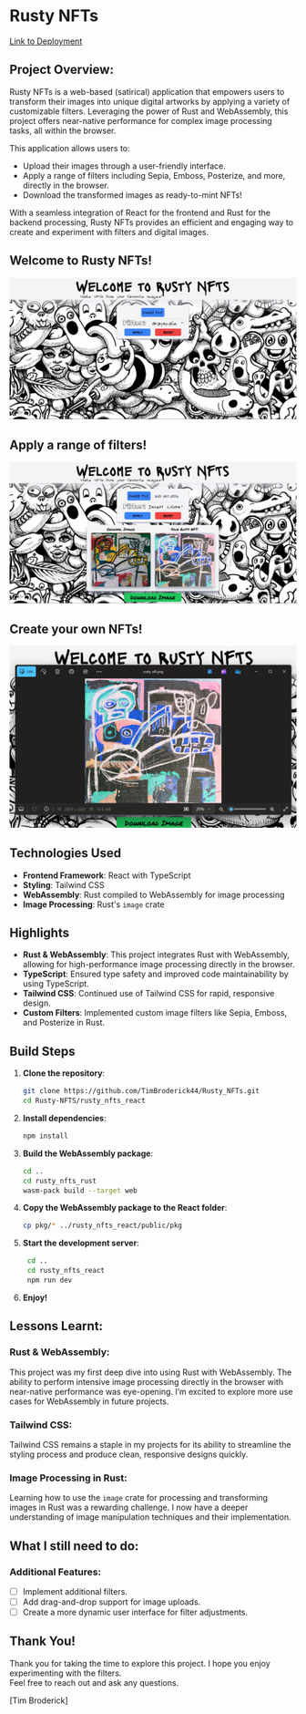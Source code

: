 # Rusty NFTs
[Link to Deployment](https://tim-broderick.com/RustyNFTs) 

## Project Overview:

Rusty NFTs is a web-based (satirical) application that empowers users to transform their images into unique digital artworks by applying a variety of customizable filters. Leveraging the power of Rust and WebAssembly, this project offers near-native performance for complex image processing tasks, all within the browser.

This application allows users to:

   - Upload their images through a user-friendly interface.
   - Apply a range of filters including Sepia, Emboss, Posterize, and more, directly in the browser.
   - Download the transformed images as ready-to-mint NFTs!

With a seamless integration of React for the frontend and Rust for the backend processing, Rusty NFTs provides an efficient and engaging way to create and experiment with filters and digital images. 

## Welcome to Rusty NFTs!
![Welcome to Rusty Filters](./rusty_nfts_react/src/assets/screenshots/welcome.png)

## Apply a range of filters!
![Apply Filter](./rusty_nfts_react/src/assets/screenshots/filter.png)

## Create your own NFTs!
![Download Image](./rusty_nfts_react/src/assets/screenshots/nft.png)

## Technologies Used

- **Frontend Framework**: React with TypeScript
- **Styling**: Tailwind CSS
- **WebAssembly**: Rust compiled to WebAssembly for image processing
- **Image Processing**: Rust's `image` crate

## Highlights

- **Rust & WebAssembly**: This project integrates Rust with WebAssembly, allowing for high-performance image processing directly in the browser.
- **TypeScript**: Ensured type safety and improved code maintainability by using TypeScript.
- **Tailwind CSS**: Continued use of Tailwind CSS for rapid, responsive design.
- **Custom Filters**: Implemented custom image filters like Sepia, Emboss, and Posterize in Rust.

## Build Steps

1. **Clone the repository**:
   ```bash
   git clone https://github.com/TimBroderick44/Rusty_NFTs.git
   cd Rusty-NFTS/rusty_nfts_react
   ```
2. **Install dependencies**:
   ```bash
   npm install
   ```
3. **Build the WebAssembly package**:
   ```bash
   cd ..
   cd rusty_nfts_rust
   wasm-pack build --target web
   ```
4. **Copy the WebAssembly package to the React folder**:
   ```bash
   cp pkg/* ../rusty_nfts_react/public/pkg
   ```
5. **Start the development server**:
   ```bash
    cd ..
    cd rusty_nfts_react
    npm run dev
    ```
6. **Enjoy!**

## Lessons Learnt:

### Rust & WebAssembly:
This project was my first deep dive into using Rust with WebAssembly. The ability to perform intensive image processing directly in the browser with near-native performance was eye-opening. I’m excited to explore more use cases for WebAssembly in future projects.

### Tailwind CSS:
Tailwind CSS remains a staple in my projects for its ability to streamline the styling process and produce clean, responsive designs quickly.

### Image Processing in Rust:
Learning how to use the `image` crate for processing and transforming images in Rust was a rewarding challenge. I now have a deeper understanding of image manipulation techniques and their implementation.

## What I still need to do:

### Additional Features:
- [ ] Implement additional filters.
- [ ] Add drag-and-drop support for image uploads.
- [ ] Create a more dynamic user interface for filter adjustments.

## Thank You!

Thank you for taking the time to explore this project. I hope you enjoy experimenting with the filters.  
Feel free to reach out and ask any questions.

[Tim Broderick]
